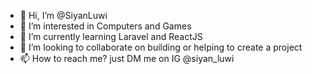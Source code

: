 - 👋 Hi, I’m @SiyanLuwi
- 👀 I’m interested in Computers and Games
- 🌱 I’m currently learning Laravel and ReactJS
- 💞️ I’m looking to collaborate on building or helping to create a project
- 📫 How to reach me? just DM me on IG @siyan_luwi

<!---
SiyanLuwi/SiyanLuwi is a ✨ special ✨ repository because its `README.md` (this file) appears on your GitHub profile.
You can click the Preview link to take a look at your changes.
--->
